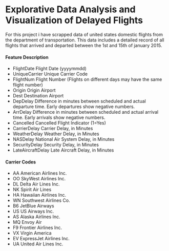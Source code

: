 # Explorative Data Analysis and Visualization of Delayed Flights

For this project i have scrapped data of united states domestic flights from the department of transportation. This data includes a detailed record of all flights that arrived and departed between the 1st and 15th of january 2015.

#### Feature Description

* FlightDate     Flight Date (yyyymmdd)
* UniqueCarrier   Unique Carrier Code
* FlightNum       Flight Number (Flights on different days may have the same flight number)
* Origin         Origin Airport
* Dest             Destination Airport
* DepDelay         Difference in minutes between scheduled and actual departure time. Early departures show negative numbers.
* ArrDelay         Difference in minutes between scheduled and actual arrival time. Early arrivals show negative numbers.
* Cancelled       Cancelled Flight Indicator (1=Yes)
* CarrierDelay     Carrier Delay, in Minutes
* WeatherDelay     Weather Delay, in Minutes
* NASDelay         National Air System Delay, in Minutes
* SecurityDelay   Security Delay, in Minutes
* LateAircraftDelay   Late Aircraft Delay, in Minutes

#### Carrier Codes
* AA  American Airlines Inc.
* OO  SkyWest Airlines Inc.
* DL  Delta Air Lines Inc.
* NK  Spirit Air Lines
* HA  Hawaiian Airlines Inc.
* WN  Southwest Airlines Co.
* B6  JetBlue Airways
* US  US Airways Inc.
* AS  Alaska Airlines Inc.
* MQ  Envoy Air
* F9  Frontier Airlines Inc.
* VX  Virgin America
* EV  ExpressJet Airlines Inc.
* UA  United Air Lines Inc.
